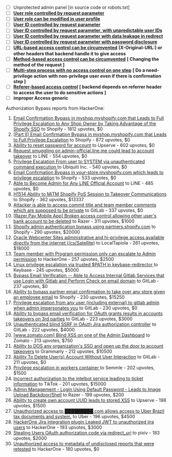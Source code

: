 - [ ] Unprotected admin panel [in source code or robots.txt]
- [ ] [**User role controlled by request parameter**](https://portswigger.net/web-security/access-control/lab-user-role-controlled-by-request-parameter)
- [ ] [**User role can be modified in user profile**](https://portswigger.net/web-security/access-control/lab-user-role-can-be-modified-in-user-profile)
- [ ] [**User ID controlled by request parameter**](https://portswigger.net/web-security/access-control/lab-user-id-controlled-by-request-parameter)
- [ ] [**User ID controlled by request parameter, with unpredictable user IDs**](https://portswigger.net/web-security/access-control/lab-user-id-controlled-by-request-parameter-with-unpredictable-user-ids)
- [ ] [**User ID controlled by request parameter with data leakage in redirect**](https://portswigger.net/web-security/access-control/lab-user-id-controlled-by-request-parameter-with-data-leakage-in-redirect)
- [ ] [**User ID controlled by request parameter with password disclosure**](https://portswigger.net/web-security/access-control/lab-user-id-controlled-by-request-parameter-with-password-disclosure)
- [ ] [**URL-based access control can be circumvented**](https://portswigger.net/web-security/access-control/lab-url-based-access-control-can-be-circumvented) **[X-Original-URL:] or other headers that backend handle it to give access**
- [ ] [**Method-based access control can be circumvented**](https://portswigger.net/web-security/access-control/lab-method-based-access-control-can-be-circumvented) **[ Changing the method of the request ]**
- [ ] [**Multi-step process with no access control on one step**](https://portswigger.net/web-security/access-control/lab-multi-step-process-with-no-access-control-on-one-step) **[ Do a need-privilege action with non-privilege user even if there is confirmation step ]**
- [ ] [**Referer-based access control**](https://portswigger.net/web-security/access-control/lab-referer-based-access-control) **[ backend depends on referrer header to access the user to do sensitive actions ]**
- [ ] **improper Access generic**

 Authorization Bypass reports from HackerOne:

1. [Email Confirmation Bypass in myshop.myshopify.com that Leads to Full Privilege Escalation to Any Shop Owner by Taking Advantage of the Shopify SSO](https://hackerone.com/reports/791775) to Shopify - 1812 upvotes, $0
2. [[Part II] Email Confirmation Bypass in myshop.myshopify.com that Leads to Full Privilege Escalation](https://hackerone.com/reports/796808) to Shopify - 872 upvotes, $0
3. [Ability to reset password for account](https://hackerone.com/reports/322985) to Upserve  - 602 upvotes, $0
4. [Request smuggling on admin-official.line.me could lead to account takeover](https://hackerone.com/reports/740037) to LINE - 554 upvotes, $0
5. [Privilege Escalation From user to SYSTEM via unauthenticated command execution ](https://hackerone.com/reports/544928) to Ubiquiti Inc. - 540 upvotes, $0
6. [Email Confirmation Bypass in your-store.myshopify.com which leads to privilege escalation](https://hackerone.com/reports/910300) to Shopify - 533 upvotes, $0
7. [Able to Become Admin for Any LINE Official Account](https://hackerone.com/reports/698579) to LINE - 485 upvotes, $0
8. [H1514 Ability to MiTM Shopify PoS Session to Takeover Communications](https://hackerone.com/reports/423467) to Shopify - 362 upvotes, $13337
9. [Attacker is able to access commit title and team member comments which are supposed to be private](https://hackerone.com/reports/502593) to GitLab - 337 upvotes, $0
10. [[Razer Pay  Mobile App] Broken access control allowing other user's bank account to be deleted](https://hackerone.com/reports/757095) to Razer - 311 upvotes, $1000
11. [Shopify admin authentication bypass using partners.shopify.com](https://hackerone.com/reports/270981) to Shopify - 290 upvotes, $20000
12. [Oracle Webcenter Sites administrative and hi-privilege access available directly from the internet (/cs/Satellite)](https://hackerone.com/reports/170532) to LocalTapiola - 261 upvotes, $18000
13. [Team member with Program permission only can escalate to Admin permission](https://hackerone.com/reports/605720) to HackerOne - 257 upvotes, $2500
14. [Linux privilege escalation via trusted $PATH in keybase-redirector ](https://hackerone.com/reports/426944) to Keybase - 245 upvotes, $5000
15. [Bypass Email Verification -- Able to Access Internal Gitlab Services that use Login with Gitlab and Perform Check on email domain](https://hackerone.com/reports/565883) to GitLab - 237 upvotes, $0
16. [Ability to bypass partner email confirmation to take over any store given an employee email](https://hackerone.com/reports/300305) to Shopify - 230 upvotes, $15250
17. [Privilege escalation from any user (including external) to gitlab admin when admin impersonates you](https://hackerone.com/reports/493324) to GitLab - 230 upvotes, $0
18. [Ability to bypass email verification for OAuth grants results in accounts takeovers on 3rd parties](https://hackerone.com/reports/922456) to GitLab - 223 upvotes, $3000
19. [Unauthenticated blind SSRF in OAuth Jira authorization controller](https://hackerone.com/reports/398799) to GitLab - 222 upvotes, $4000
20. [[www.zomato.com] Blind XSS on one of the Admin Dashboard](https://hackerone.com/reports/724889) to Zomato - 213 upvotes, $750
21. [Ability to DOS any organization's SSO and open up the door to account takeovers](https://hackerone.com/reports/976603) to Grammarly - 212 upvotes, $10500
22. [Ability To Delete User(s) Account Without User Interaction](https://hackerone.com/reports/928255) to GitLab - 211 upvotes, $0
23. [Privilege escalation in workers container ](https://hackerone.com/reports/692603) to Semmle - 202 upvotes, $1500
24. [Incorrect authorization to the intelbot service leading to ticket information](https://hackerone.com/reports/1328546) to TikTok - 201 upvotes, $15000
25. [Admin Management - Login Using Default Password - Leads to Image Upload Backdoor/Shell](https://hackerone.com/reports/699030) to Razer - 199 upvotes, $200
26. [Ability to create own account UUID leads to stored XSS](https://hackerone.com/reports/249131) to Upserve  - 198 upvotes, $1500
27. [Unauthorized access to █████████.com allows access to Uber Brazil tax documents and system.](https://hackerone.com/reports/530441) to Uber - 196 upvotes, $4500
28. [HackerOne Jira integration plugin Leaked JWT to unauthorized jira users](https://hackerone.com/reports/1103582) to HackerOne - 193 upvotes, $3000
29. [Stealing Users OAuth authorization code via redirect_uri](https://hackerone.com/reports/1861974) to pixiv - 183 upvotes, $2000
30. [Unauthorized access to metadata of undisclosed reports that were retested](https://hackerone.com/reports/871749) to HackerOne - 180 upvotes, $0